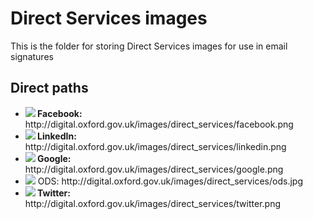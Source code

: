 # Direct Services images

This is the folder for storing Direct Services images for use in email signatures

## Direct paths
<ul>
<li><img src= "http://digital.oxford.gov.uk/images/direct_services/facebook.png"><strong> Facebook: </strong>http://digital.oxford.gov.uk/images/direct_services/facebook.png</li>
  <li><img src="http://digital.oxford.gov.uk/images/direct_services/linkedin.png"><strong> LinkedIn: </strong>http://digital.oxford.gov.uk/images/direct_services/linkedin.png</li> 
  <li><img src="http://digital.oxford.gov.uk/images/direct_services/google.png"><strong> Google: </strong>http://digital.oxford.gov.uk/images/direct_services/google.png</li> 
  <li><img src="http://digital.oxford.gov.uk/images/direct_services/ods.jpg"> ODS: http://digital.oxford.gov.uk/images/direct_services/ods.jpg</li> 
  <li><img src="http://digital.oxford.gov.uk/images/direct_services/twitter.png"><strong> Twitter: </strong>http://digital.oxford.gov.uk/images/direct_services/twitter.png</li>
</ul>
